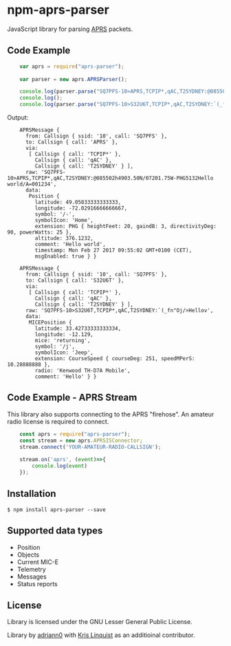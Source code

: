 # npm-aprs-parser

JavaScript library for parsing [APRS](http://www.aprs.org/) packets. 

## Code Example

```javascript
    var aprs = require("aprs-parser");
    
    var parser = new aprs.APRSParser();

    console.log(parser.parse("SQ7PFS-10>APRS,TCPIP*,qAC,T2SYDNEY:@085502h4903.50N/07201.75W-PHG5132Hello world/A=001234"));
    console.log();
    console.log(parser.parse("SQ7PFS-10>S32U6T,TCPIP*,qAC,T2SYDNEY:`(_fn\"Oj/>Hellov"));
```

Output:

```
    APRSMessage {
      from: Callsign { ssid: '10', call: 'SQ7PFS' },
      to: Callsign { call: 'APRS' },
      via: 
       [ Callsign { call: 'TCPIP*' },
         Callsign { call: 'qAC' },
         Callsign { call: 'T2SYDNEY' } ],
      raw: 'SQ7PFS-10>APRS,TCPIP*,qAC,T2SYDNEY:@085502h4903.50N/07201.75W-PHG5132Hello world/A=001234',
      data: 
       Position {
         latitude: 49.05833333333333,
         longitude: -72.02916666666667,
         symbol: '/-',
         symbolIcon: 'Home',
         extension: PHG { heightFeet: 20, gaindB: 3, directivityDeg: 90, powerWatts: 25 },
         altitude: 376.1232,
         comment: 'Hello world',
         timestamp: Mon Feb 27 2017 09:55:02 GMT+0100 (CET),
         msgEnabled: true } }
    
    APRSMessage {
      from: Callsign { ssid: '10', call: 'SQ7PFS' },
      to: Callsign { call: 'S32U6T' },
      via: 
       [ Callsign { call: 'TCPIP*' },
         Callsign { call: 'qAC' },
         Callsign { call: 'T2SYDNEY' } ],
      raw: 'SQ7PFS-10>S32U6T,TCPIP*,qAC,T2SYDNEY:`(_fn"Oj/>Hellov',
      data: 
       MICEPosition {
         latitude: 33.42733333333334,
         longitude: -12.129,
         mice: 'returning',
         symbol: '/j',
         symbolIcon: 'Jeep',
         extension: CourseSpeed { courseDeg: 251, speedMPerS: 10.28888888 },
         radio: 'Kenwood TH-D7A Mobile',
         comment: 'Hello' } }

```

## Code Example - APRS Stream

This library also supports connecting to the APRS "firehose".  An amateur radio license is required to connect.


```javascript
    const aprs = require("aprs-parser");
    const stream = new aprs.APRSISConnector;
    stream.connect('YOUR-AMATEUR-RADIO-CALLSIGN');
    
    stream.on('aprs', (event)=>{
        console.log(event)
    });
```


## Installation

```
$ npm install aprs-parser --save
```

## Supported data types

* Position
* Objects
* Current MIC-E
* Telemetry
* Messages
* Status reports

## License

Library is licensed under the GNU Lesser General Public License. 


Library by [adriann0](https://github.com/adriann0) with [Kris Linquist](http://www.github.com/klinquist) as an additioinal contributor.